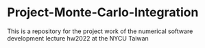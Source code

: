 # Project-Monte-Carlo-Integration
This is a repository for the project work of the numerical software development lecture hw2022 at the NYCU Taiwan

